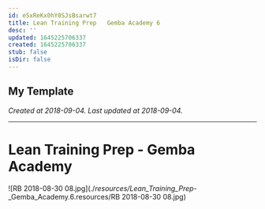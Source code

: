 ```yaml
---
id: eSxReKx0hY0SJsBsarwt7
title: Lean Training Prep   Gemba Academy 6
desc: ''
updated: 1645225706337
created: 1645225706337
stub: false
isDir: false
---
```

My Template
---

_Created at 2018-09-04._
_Last updated at 2018-09-04._




---

# Lean Training Prep - Gemba Academy


![RB 2018-08-30 08.jpg](./_resources/Lean_Training_Prep_-_Gemba_Academy.6.resources/RB 2018-08-30 08.jpg)

